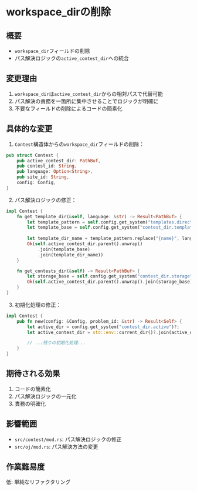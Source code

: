 # workspace_dirの削除

## 概要
- `workspace_dir`フィールドの削除
- パス解決ロジックの`active_contest_dir`への統合

## 変更理由
1. `workspace_dir`は`active_contest_dir`からの相対パスで代替可能
2. パス解決の責務を一箇所に集中させることでロジックが明確に
3. 不要なフィールドの削除によるコードの簡素化

## 具体的な変更
1. `Contest`構造体からの`workspace_dir`フィールドの削除：
```rust
pub struct Contest {
    pub active_contest_dir: PathBuf,
    pub contest_id: String,
    pub language: Option<String>,
    pub site_id: String,
    config: Config,
}
```

2. パス解決ロジックの修正：
```rust
impl Contest {
    fn get_template_dir(&self, language: &str) -> Result<PathBuf> {
        let template_pattern = self.config.get_system("templates.directory")?;
        let template_base = self.config.get_system("contest_dir.template")?;
        
        let template_dir_name = template_pattern.replace("{name}", language);
        Ok(self.active_contest_dir.parent().unwrap()
            .join(template_base)
            .join(template_dir_name))
    }

    fn get_contests_dir(&self) -> Result<PathBuf> {
        let storage_base = self.config.get_system("contest_dir.storage")?;
        Ok(self.active_contest_dir.parent().unwrap().join(storage_base))
    }
}
```

3. 初期化処理の修正：
```rust
impl Contest {
    pub fn new(config: &Config, problem_id: &str) -> Result<Self> {
        let active_dir = config.get_system("contest_dir.active")?;
        let active_contest_dir = std::env::current_dir()?.join(active_dir);

        // ...残りの初期化処理...
    }
}
```

## 期待される効果
1. コードの簡素化
2. パス解決ロジックの一元化
3. 責務の明確化

## 影響範囲
- `src/contest/mod.rs`: パス解決ロジックの修正
- `src/oj/mod.rs`: パス解決方法の変更

## 作業難易度
低: 単純なリファクタリング 